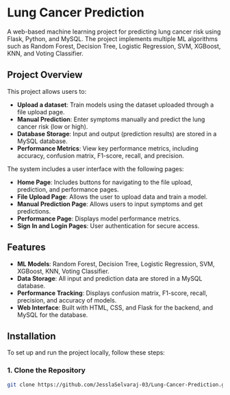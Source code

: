 # Lung Cancer Prediction

A web-based machine learning project for predicting lung cancer risk using Flask, Python, and MySQL. The project implements multiple ML algorithms such as Random Forest, Decision Tree, Logistic Regression, SVM, XGBoost, KNN, and Voting Classifier.

## Project Overview

This project allows users to:
- **Upload a dataset**: Train models using the dataset uploaded through a file upload page.
- **Manual Prediction**: Enter symptoms manually and predict the lung cancer risk (low or high).
- **Database Storage**: Input and output (prediction results) are stored in a MySQL database.
- **Performance Metrics**: View key performance metrics, including accuracy, confusion matrix, F1-score, recall, and precision.
  
The system includes a user interface with the following pages:
- **Home Page**: Includes buttons for navigating to the file upload, prediction, and performance pages.
- **File Upload Page**: Allows the user to upload data and train a model.
- **Manual Prediction Page**: Allows users to input symptoms and get predictions.
- **Performance Page**: Displays model performance metrics.
- **Sign In and Login Pages**: User authentication for secure access.

## Features

- **ML Models**: Random Forest, Decision Tree, Logistic Regression, SVM, XGBoost, KNN, Voting Classifier.
- **Data Storage**: All input and prediction data are stored in a MySQL database.
- **Performance Tracking**: Displays confusion matrix, F1-score, recall, precision, and accuracy of models.
- **Web Interface**: Built with HTML, CSS, and Flask for the backend, and MySQL for the database.

## Installation

To set up and run the project locally, follow these steps:

### 1. Clone the Repository
```bash
git clone https://github.com/JesslaSelvaraj-03/Lung-Cancer-Prediction.git
